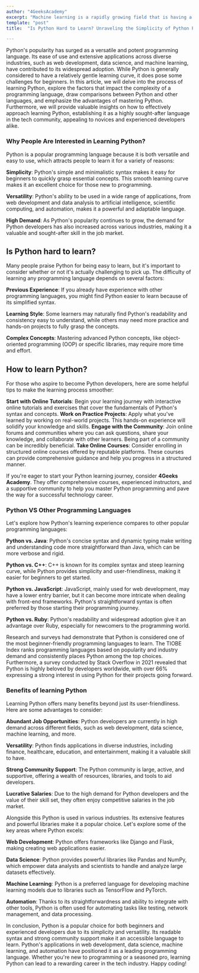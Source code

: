 ```yaml
---
author: "4GeeksAcademy"
excerpt: "Machine learning is a rapidly growing field that is having a major impact on the world around us"
template: "post"
title:  "Is Python Hard to Learn? Unraveling the Simplicity of Python Programming"

---
```


Python's popularity has surged as a versatile and potent programming language. Its ease of use and extensive applications across diverse industries, such as web development, data science, and machine learning, have contributed to its widespread adoption. While Python is generally considered to have a relatively gentle learning curve, it does pose some challenges for beginners. In this article, we will delve into the process of learning Python, explore the factors that impact the complexity of a programming language, draw comparisons between Python and other languages, and emphasize the advantages of mastering Python. Furthermore, we will provide valuable insights on how to effectively approach learning Python, establishing it as a highly sought-after language in the tech community, appealing to novices and experienced developers alike.

### Why People Are Interested in Learning Python?

Python is a popular programming language because it is both versatile and easy to use, which attracts people to learn it for a variety of reasons:

**Simplicity**: Python's simple and minimalistic syntax makes it easy for beginners to quickly grasp essential concepts. This smooth learning curve makes it an excellent choice for those new to programming.

**Versatility**: Python's ability to be used in a wide range of applications, from web development and data analysis to artificial intelligence, scientific computing, and automation, makes it a powerful and adaptable language.

**High Demand**: As Python's popularity continues to grow, the demand for Python developers has also increased across various industries, making it a valuable and sought-after skill in the job market.

## Is Python hard to learn?

Many people praise Python for being easy to learn, but it's important to consider whether or not it's actually challenging to pick up. The difficulty of learning any programming language depends on several factors:

**Previous Experience**: If you already have experience with other programming languages, you might find Python easier to learn because of its simplified syntax.

**Learning Style**: Some learners may naturally find Python's readability and consistency easy to understand, while others may need more practice and hands-on projects to fully grasp the concepts.

**Complex Concepts**: Mastering advanced Python concepts, like object-oriented programming (OOP) or specific libraries, may require more time and effort.

## How to learn Python?

For those who aspire to become Python developers, here are some helpful tips to make the learning process smoother:

**Start with Online Tutorials**: Begin your learning journey with interactive online tutorials and exercises that cover the fundamentals of Python's syntax and concepts.
**Work on Practice Projects**: Apply what you've learned by working on real-world projects. This hands-on experience will solidify your knowledge and skills.
**Engage with the Community**: Join online forums and communities where you can ask questions, share your knowledge, and collaborate with other learners. Being part of a community can be incredibly beneficial.
**Take Online Courses**: Consider enrolling in structured online courses offered by reputable platforms. These courses can provide comprehensive guidance and help you progress in a structured manner.

If you're eager to start your Python learning journey, consider **4Geeks Academy**. They offer comprehensive courses, experienced instructors, and a supportive community to help you master Python programming and pave the way for a successful technology career. 

### Python VS Other Programming Languages

Let's explore how Python's learning experience compares to other popular programming languages:

**Python vs. Java**: Python's concise syntax and dynamic typing make writing and understanding code more straightforward than Java, which can be more verbose and rigid.

**Python vs. C++**: C++ is known for its complex syntax and steep learning curve, while Python provides simplicity and user-friendliness, making it easier for beginners to get started.

**Python vs. JavaScript**: JavaScript, mainly used for web development, may have a lower entry barrier, but it can become more intricate when dealing with front-end frameworks. Python's straightforward syntax is often preferred by those starting their programming journey.

**Python vs. Ruby**: Python's readability and widespread adoption give it an advantage over Ruby, especially for newcomers to the programming world.

Research and surveys had demonstrate that Python is considered one of the most beginner-friendly programming languages to learn. The TIOBE Index ranks programming languages based on popularity and industry demand and consistently places Python among the top choices. Furthermore, a survey conducted by Stack Overflow in 2021 revealed that Python is highly beloved by developers worldwide, with over 66% expressing a strong interest in using Python for their projects going forward.

### Benefits of learning Python

Learning Python offers many benefits beyond just its user-friendliness. Here are some advantages to consider:

**Abundant Job Opportunities**: Python developers are currently in high demand across different fields, such as web development, data science, machine learning, and more.

**Versatility**: Python finds applications in diverse industries, including finance, healthcare, education, and entertainment, making it a valuable skill to have.

**Strong Community Support**: The Python community is large, active, and supportive, offering a wealth of resources, libraries, and tools to aid developers.

**Lucrative Salaries**: Due to the high demand for Python developers and the value of their skill set, they often enjoy competitive salaries in the job market.

Alongside this Python is used in various industries. Its extensive features and powerful libraries make it a popular choice. Let's explore some of the key areas where Python excels:

**Web Development**: Python offers frameworks like Django and Flask, making creating web applications easier.

**Data Science**: Python provides powerful libraries like Pandas and NumPy, which empower data analysts and scientists to handle and analyze large datasets effectively.

**Machine Learning**: Python is a preferred language for developing machine learning models due to libraries such as TensorFlow and PyTorch.

**Automation**: Thanks to its straightforwardness and ability to integrate with other tools, Python is often used for automating tasks like testing, network management, and data processing.

In conclusion, Python is a popular choice for both beginners and experienced developers due to its simplicity and versatility. Its readable syntax and strong community support make it an accessible language to learn. Python's applications in web development, data science, machine learning, and automation have positioned it as a leading programming language. Whether you're new to programming or a seasoned pro, learning Python can lead to a rewarding career in the tech industry. Happy coding!

